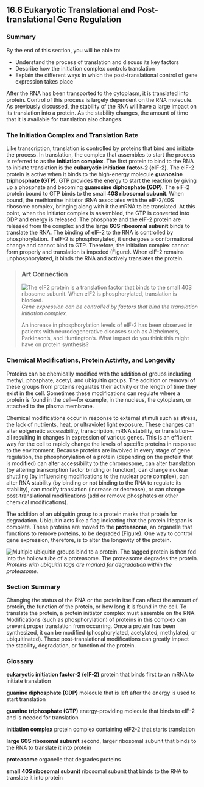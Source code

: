 ##  16.6 Eukaryotic Translational and Post-translational Gene Regulation 

### Summary

By the end of this section, you will be able to: 

  - Understand the process of translation and discuss its key factors
  - Describe how the initiation complex controls translation
  - Explain the different ways in which the post-translational control of gene expression takes place

After the RNA has been transported to the cytoplasm, it is translated into protein. Control of this process is largely dependent on the RNA molecule. As previously discussed, the stability of the RNA will have a large impact on its translation into a protein. As the stability changes, the amount of time that it is available for translation also changes.

### The Initiation Complex and Translation Rate

Like transcription, translation is controlled by proteins that bind and initiate the process. In translation, the complex that assembles to start the process is referred to as the **initiation complex**. The first protein to bind to the RNA to initiate translation is the **eukaryotic initiation factor-2 (eIF-2)**. The eIF-2 protein is active when it binds to the high-energy molecule **guanosine triphosphate (GTP)**. GTP provides the energy to start the reaction by giving up a phosphate and becoming **guanosine diphosphate (GDP)**. The eIF-2 protein bound to GTP binds to the small **40S ribosomal subunit**. When bound, the methionine initiator tRNA associates with the eIF-2/40S ribosome complex, bringing along with it the mRNA to be translated. At this point, when the initiator complex is assembled, the GTP is converted into GDP and energy is released. The phosphate and the eIF-2 protein are released from the complex and the large **60S ribosomal subunit** binds to translate the RNA. The binding of eIF-2 to the RNA is controlled by phosphorylation. If eIF-2 is phosphorylated, it undergoes a conformational change and cannot bind to GTP. Therefore, the initiation complex cannot form properly and translation is impeded (Figure). When eIF-2 remains unphosphorylated, it binds the RNA and actively translates the protein.

> ### Art Connection
> 
> ![The eIF2 protein is a translation factor that binds to the small 40S ribosome subunit. When eIF2 is phosphorylated, translation is blocked.][1] _Gene expression can be controlled by factors that bind the translation initiation complex._
> 
> An increase in phosphorylation levels of eIF-2 has been observed in patients with neurodegenerative diseases such as Alzheimer’s, Parkinson’s, and Huntington’s. What impact do you think this might have on protein synthesis?

### Chemical Modifications, Protein Activity, and Longevity

Proteins can be chemically modified with the addition of groups including methyl, phosphate, acetyl, and ubiquitin groups. The addition or removal of these groups from proteins regulates their activity or the length of time they exist in the cell. Sometimes these modifications can regulate where a protein is found in the cell—for example, in the nucleus, the cytoplasm, or attached to the plasma membrane.

Chemical modifications occur in response to external stimuli such as stress, the lack of nutrients, heat, or ultraviolet light exposure. These changes can alter epigenetic accessibility, transcription, mRNA stability, or translation—all resulting in changes in expression of various genes. This is an efficient way for the cell to rapidly change the levels of specific proteins in response to the environment. Because proteins are involved in every stage of gene regulation, the phosphorylation of a protein (depending on the protein that is modified) can alter accessibility to the chromosome, can alter translation (by altering transcription factor binding or function), can change nuclear shuttling (by influencing modifications to the nuclear pore complex), can alter RNA stability (by binding or not binding to the RNA to regulate its stability), can modify translation (increase or decrease), or can change post-translational modifications (add or remove phosphates or other chemical modifications).

The addition of an ubiquitin group to a protein marks that protein for degradation. Ubiquitin acts like a flag indicating that the protein lifespan is complete. These proteins are moved to the **proteasome**, an organelle that functions to remove proteins, to be degraded (Figure). One way to control gene expression, therefore, is to alter the longevity of the protein.

![Multiple ubiquitin groups bind to a protein. The tagged protein is then fed into the hollow tube of a proteasome. The proteasome degrades the protein.][2] _Proteins with ubiquitin tags are marked for degradation within the proteasome._

### Section Summary

Changing the status of the RNA or the protein itself can affect the amount of protein, the function of the protein, or how long it is found in the cell. To translate the protein, a protein initiator complex must assemble on the RNA. Modifications (such as phosphorylation) of proteins in this complex can prevent proper translation from occurring. Once a protein has been synthesized, it can be modified (phosphorylated, acetylated, methylated, or ubiquitinated). These post-translational modifications can greatly impact the stability, degradation, or function of the protein.

### Glossary

**eukaryotic initiation factor-2 (eIF-2)** protein that binds first to an mRNA to initiate translation

**guanine diphosphate (GDP)** molecule that is left after the energy is used to start translation

**guanine triphosphate (GTP)** energy-providing molecule that binds to eIF-2 and is needed for translation

**initiation complex** protein complex containing eIF2-2 that starts translation

**large 60S ribosomal subunit** second, larger ribosomal subunit that binds to the RNA to translate it into protein

**proteasome** organelle that degrades proteins

**small 40S ribosomal subunit** ribosomal subunit that binds to the RNA to translate it into protein

   [1]: https://cnx.org/resources/3fcec87b1fc84a55fb9e8392353f880cb76b7a6f/Figure_16_06_01.png
   [2]: https://cnx.org/resources/95cf0127f3261534746402ac72be13dec0a6a5c0/Figure_16_06_02.jpg

